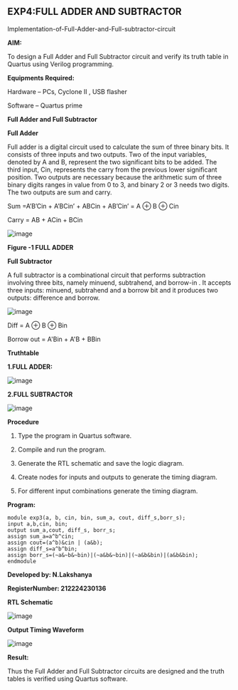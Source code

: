 ## EXP4:FULL ADDER AND SUBTRACTOR

Implementation-of-Full-Adder-and-Full-subtractor-circuit

**AIM:**

To design a Full Adder and Full Subtractor circuit and verify its truth table in Quartus using Verilog programming.

**Equipments Required:**

Hardware – PCs, Cyclone II , USB flasher

Software – Quartus prime

**Full Adder and Full Subtractor**

**Full Adder**

Full adder is a digital circuit used to calculate the sum of three binary bits. It consists of three inputs and two outputs. Two of the input variables, denoted by A and B, represent the two significant bits to be added. The third input, Cin, represents the carry from the previous lower significant position. Two outputs are necessary because the arithmetic sum of three binary digits ranges in value from 0 to 3, and binary 2 or 3 needs two digits. The two outputs are sum and carry.

Sum =A’B’Cin + A’BCin’ + ABCin + AB’Cin’ = A ⊕ B ⊕ Cin 

Carry = AB + ACin + BCin

![image](https://github.com/naavaneetha/FULL_ADDER_SUBTRACTOR/assets/154305477/0f30ba51-5ffb-4198-845f-18e054f675e7)

**Figure -1 FULL ADDER**

**Full Subtractor**

A full subtractor is a combinational circuit that performs subtraction involving three bits, namely minuend, subtrahend, and borrow-in . It accepts three inputs: minuend, subtrahend and a borrow bit and it produces two outputs: difference and borrow.

![image](https://github.com/naavaneetha/FULL_ADDER_SUBTRACTOR/assets/154305477/02b24f51-ab51-4304-9ad6-7b81ffc1ead5)

Diff = A ⊕ B ⊕ Bin 

Borrow out = A'Bin + A'B + BBin

**Truthtable**

**1.FULL ADDER:**

![image](https://github.com/user-attachments/assets/b881daa8-b36c-431f-9470-90a6f5d21054)

**2.FULL SUBTRACTOR**

![image](https://github.com/user-attachments/assets/96bb78c2-4c2e-4e49-a120-a4685bdd04ce)

**Procedure**

1. Type the program in Quartus software.

2. Compile and run the program.

3. Generate the RTL schematic and save the logic diagram.

4. Create nodes for inputs and outputs to generate the timing diagram.

5. For different input combinations generate the timing diagram.

**Program:**
```
module exp3(a, b, cin, bin, sum_a, cout, diff_s,borr_s);
input a,b,cin, bin;
output sum_a,cout, diff_s, borr_s;
assign sum_a=a^b^cin;
assign cout=(a^b)&cin | (a&b);
assign diff_s=a^b^bin;
assign borr_s=(~a&~b&~bin)|(~a&b&~bin)|(~a&b&bin)|(a&b&bin);
endmodule
```
**Developed by: N.Lakshanya**

**RegisterNumber: 212224230136**


**RTL Schematic**

![image](https://github.com/user-attachments/assets/dc9077ad-6be6-4b7b-83cf-5f99dbd89758)


**Output Timing Waveform**

![image](https://github.com/user-attachments/assets/706a9a09-e0ef-4f82-ac77-2a853a2768d6)


**Result:**

Thus the Full Adder and Full Subtractor circuits are designed and the truth tables is verified using Quartus software.
